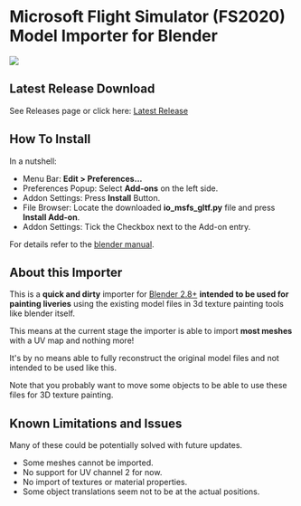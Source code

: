 # Microsoft Flight Simulator (FS2020) Model Importer for Blender

![](https://i.imgur.com/zxj4pZC.jpg)

## Latest Release Download
See Releases page or click here: [Latest Release](https://github.com/bestdani/msfs2blend/releases/download/v0.1.1/io_msfs_gltf.py)

## How To Install
In a nutshell:
* Menu Bar: **Edit > Preferences...**
* Preferences Popup: Select **Add-ons** on the left side.
* Addon Settings: Press **Install** Button.
* File Browser: Locate the downloaded **io_msfs_gltf.py** file and press **Install Add-on**.
* Addon Settings: Tick the Checkbox next to the Add-on entry.

For details refer to the [blender manual](https://docs.blender.org/manual/en/latest/editors/preferences/addons.html#rd-party-add-ons).

## About this Importer
This is a **quick and dirty** importer for [Blender 2.8+](https://blender.org) **intended to be used for painting liveries** using the existing model files in 3d texture painting tools like blender itself.

This means at the current stage the importer is able to import **most meshes** with a UV map and nothing more!

It's by no means able to fully reconstruct the original model files and not intended to be used like this.

Note that you probably want to move some objects to be able to use these files for 3D texture painting.

##  Known Limitations and Issues
Many of these could be potentially solved with future updates.
* Some meshes cannot be imported.
* No support for UV channel 2 for now.
* No import of textures or material properties.
* Some object translations seem not to be at the actual positions. 
